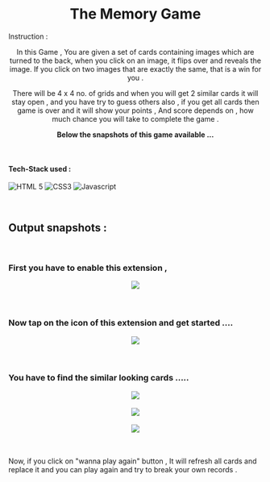 <h1 align="center"> The Memory Game </h1>

<!-- ---------------------------------------------------------------------------------------------------------------------- -->

Instruction :

<div align="center">
  
  In this Game ,
You are given a set of cards containing images which are turned to the back,
when you click on an image, it flips over and reveals the image.
If you click on two images that are exactly the same, that is a win for you .

There will be 4 x 4 no. of grids and when you will get 2 similar cards it will stay open ,
and you have try to guess others also , if you get all cards then game is over and it will show your points ,
And score depends on , how much chance you will take to complete the game .
  
**Below the snapshots of this game available ...**
  
  </div>
  
   <!-- ---------------------------------------------------------------------------------------------------------------------- -->

<br>

#### Tech-Stack used :

  ![HTML 5](https://img.shields.io/badge/HTML5-E34F26?style=for-the-badge&logo=html5&logoColor=white)
  ![CSS3](https://img.shields.io/badge/CSS3-1572B6?style=for-the-badge&logo=css3&logoColor=white)
  ![Javascript](https://img.shields.io/badge/JavaScript-323330?style=for-the-badge&logo=javascript&logoColor=F7DF1E)


<br>
 <!-- ---------------------------------------------------------------------------------------------------------------------- -->

## Output snapshots :


<br>

### First you have to enable this extension ,

<div align="center">

  <img src = "https://github.com/ayush-sleeping/Chrome-Extension/blob/main/The%20Memory%20Game/output%20snapshots/1.png" >

</div>

<br>

<br>

### Now tap on the icon of this extension and get started ....

<div align="center">

  <img src = "https://github.com/ayush-sleeping/Chrome-Extension/blob/main/The%20Memory%20Game/output%20snapshots/2.png" >

</div>

<br>

<br>

### You have to find the similar looking cards .....

<div align="center">

  <img src = "https://github.com/ayush-sleeping/Chrome-Extension/blob/main/The%20Memory%20Game/output%20snapshots/3.png" >

</div>

<br>


<div align="center">

  <img src = "https://github.com/ayush-sleeping/Chrome-Extension/blob/main/The%20Memory%20Game/output%20snapshots/4.png" >

</div>

<br>

<div align="center">

  <img src = "https://github.com/ayush-sleeping/Chrome-Extension/blob/main/The%20Memory%20Game/output%20snapshots/5.png" >

</div>

<br>

<br>

Now, if you click on "wanna play again" button , It will refresh all cards and replace it and you can play again and try to break your own records .
